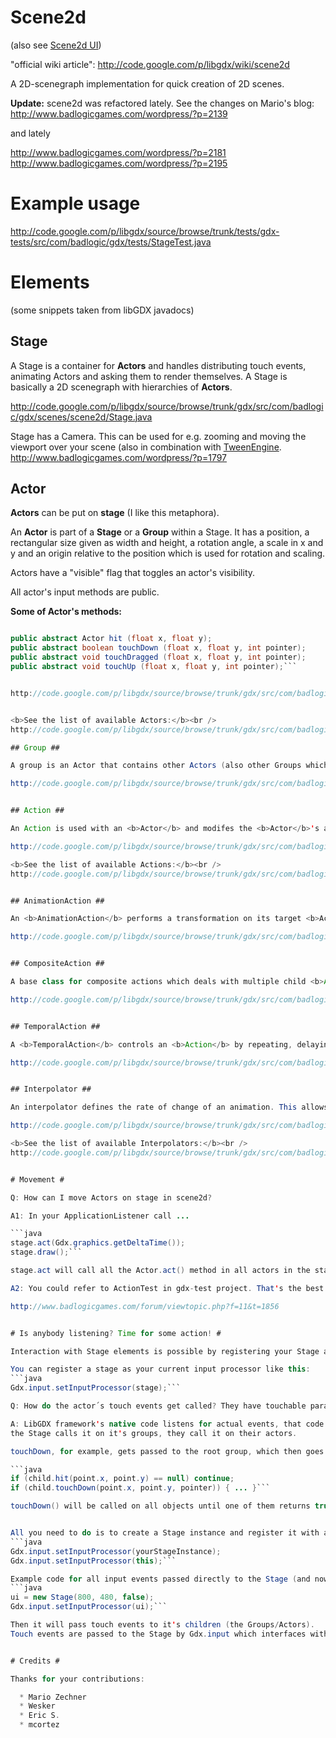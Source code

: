 # Scene2d #
(also see [Scene2d UI](Scene2dUI.md))

"official wiki article": http://code.google.com/p/libgdx/wiki/scene2d

A 2D-scenegraph implementation for quick creation of 2D scenes.

<b>Update:</b> scene2d was refactored lately. See the changes on Mario's blog:<br />
http://www.badlogicgames.com/wordpress/?p=2139

and lately

http://www.badlogicgames.com/wordpress/?p=2181<br />
http://www.badlogicgames.com/wordpress/?p=2195





# Example usage #

http://code.google.com/p/libgdx/source/browse/trunk/tests/gdx-tests/src/com/badlogic/gdx/tests/StageTest.java


# Elements #
(some snippets taken from libGDX javadocs)


## Stage ##

A Stage is a container for <b>Actors</b> and handles distributing touch events, animating Actors and asking them to render themselves. A Stage is basically a 2D scenegraph with hierarchies of <b>Actors</b>.

http://code.google.com/p/libgdx/source/browse/trunk/gdx/src/com/badlogic/gdx/scenes/scene2d/Stage.java

Stage has a Camera. This can be used for e.g. zooming and moving the viewport over your scene (also in combination with [TweenEngine](Tweening.md).<br />
http://www.badlogicgames.com/wordpress/?p=1797


## Actor ##

<b>Actors</b> can be put on <b>stage</b> (I like this metaphora).

An <b>Actor</b> is part of a <b>Stage</b> or a <b>Group</b> within a Stage. It has a position, a rectangular size given as width and height, a rotation angle, a scale in x and y and an origin relative to the position which is used for rotation and scaling.

Actors have a "visible" flag that toggles an actor's visibility.

All actor's input methods are public.

<b>Some of Actor's methods:</b>

```java

public abstract Actor hit (float x, float y);
public abstract boolean touchDown (float x, float y, int pointer);
public abstract void touchDragged (float x, float y, int pointer);
public abstract void touchUp (float x, float y, int pointer);```


http://code.google.com/p/libgdx/source/browse/trunk/gdx/src/com/badlogic/gdx/scenes/scene2d/Actor.java


<b>See the list of available Actors:</b><br />
http://code.google.com/p/libgdx/source/browse/trunk/gdx/src/com/badlogic/gdx/scenes/scene2d/#scene2d%2Factors

## Group ##

A group is an Actor that contains other Actors (also other Groups which are Actors).

http://code.google.com/p/libgdx/source/browse/trunk/gdx/src/com/badlogic/gdx/scenes/scene2d/Group.java


## Action ##

An Action is used with an <b>Actor</b> and modifes the <b>Actor</b>'s attributes over time.

http://code.google.com/p/libgdx/source/browse/trunk/gdx/src/com/badlogic/gdx/scenes/scene2d/Action.java

<b>See the list of available Actions:</b><br />
http://code.google.com/p/libgdx/source/browse/trunk/gdx/src/com/badlogic/gdx/scenes/scene2d/#scene2d%2Factions


## AnimationAction ##

An <b>AnimationAction</b> performs a transformation on its target <b>Actor</b>. These transformations physically change the <b>Actor</b> itself.

http://code.google.com/p/libgdx/source/browse/trunk/gdx/src/com/badlogic/gdx/scenes/scene2d/AnimationAction.java


## CompositeAction ##

A base class for composite actions which deals with multiple child <b>Action</b>.

http://code.google.com/p/libgdx/source/browse/trunk/gdx/src/com/badlogic/gdx/scenes/scene2d/CompositeAction.java


## TemporalAction ##

A <b>TemporalAction</b> controls an <b>Action</b> by repeating, delaying etc. the effect of an <b>Action</b>.

http://code.google.com/p/libgdx/source/browse/trunk/gdx/src/com/badlogic/gdx/scenes/scene2d/TemporalAction.java


## Interpolator ##

An interpolator defines the rate of change of an animation. This allows the basic animation effects (alpha, scale, translate, rotate) to be accelerated, decelerated etc.

http://code.google.com/p/libgdx/source/browse/trunk/gdx/src/com/badlogic/gdx/scenes/scene2d/Interpolator.java

<b>See the list of available Interpolators:</b><br />
http://code.google.com/p/libgdx/source/browse/trunk/gdx/src/com/badlogic/gdx/scenes/scene2d/#scene2d%2Finterpolators


# Movement #

Q: How can I move Actors on stage in scene2d?

A1: In your ApplicationListener call ...

```java
stage.act(Gdx.graphics.getDeltaTime());
stage.draw();```

stage.act will call all the Actor.act() method in all actors in the stage, which in turn will make sure all Actions are executed.

A2: You could refer to ActionTest in gdx-test project. That's the best practise of Action associated with Actor.

http://www.badlogicgames.com/forum/viewtopic.php?f=11&t=1856


# Is anybody listening? Time for some action! #

Interaction with Stage elements is possible by registering your Stage as the current InputProcessor. LibGDX framework will then call the element's touch handlers.

You can register a stage as your current input processor like this:
```java
Gdx.input.setInputProcessor(stage);```

Q: How do the actor´s touch events get called? They have touchable parameter and they implement touchable functions but nothing calls them?!

A: LibGDX framework's native code listens for actual events, that code then calls the input processor that's currently registered (in this case your Stage)
the Stage calls it on it's groups, they call it on their actors.

touchDown, for example, gets passed to the root group, which then goes through its children like this:

```java
if (child.hit(point.x, point.y) == null) continue;
if (child.touchDown(point.x, point.y, pointer)) { ... }```

touchDown() will be called on all objects until one of them returns true.


All you need to do is to create a Stage instance and register it with any of these:
```java
Gdx.input.setInputProcessor(yourStageInstance);
Gdx.input.setInputProcessor(this);```

Example code for all input events passed directly to the Stage (and nowhere else):
```java
ui = new Stage(800, 480, false);
Gdx.input.setInputProcessor(ui);```

Then it will pass touch events to it's children (the Groups/Actors).
Touch events are passed to the Stage by Gdx.input which interfaces with the OS, which is why you have to register the stage as an InputProcessor.


# Credits #

Thanks for your contributions:

  * Mario Zechner
  * Wesker
  * Eric S.
  * mcortez